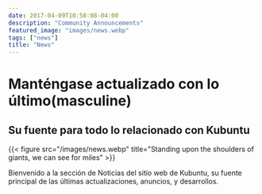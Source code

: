 ```yaml
---
date: 2017-04-09T10:58:08-04:00
description: "Community Announcements"
featured_image: "images/news.webp"
tags: ["news"]
title: "News"
---
```

# Manténgase actualizado con lo último(masculine)

## Su fuente para todo lo relacionado con Kubuntu

{{< figure src="/images/news.webp" title="Standing upon the shoulders of giants, we can see for miles" >}}

Bienvenido a la sección de Noticias del sitio web de Kubuntu, su fuente principal de las últimas actualizaciones, anuncios,
y desarrollos.